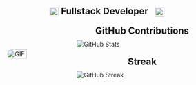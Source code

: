 <h2 style="text-align: center; margin-bottom: 20px;">
  <img src="https://komarev.com/ghpvc/?username=kakarot2905&color=dc143c&style=for-the-badge" alt="Profile Views" style="height: 21px; vertical-align: middle;">
  Fullstack Developer
  <a href="https://your-portfolio-link" style="text-decoration: none; margin-left: 10px;">
    <img src="https://img.shields.io/badge/Portfolio-543DE0?style=for-the-badge&logo=About.me&logoColor=white" alt="Portfolio" style="height: 22px; vertical-align: middle;">
  </a>
</h2>

<div style="display: flex; align-items: center; flex-direction: row; justify-content: center; gap: 10px; flex-wrap: nowrap;">
  <!-- GIF Section -->
  <img alt="GIF" src="./Assets/amv.gif" style="width: 30%; height: auto; border-radius: 20px; border: 1px solid white;" />

  <!-- GitHub Stats Section -->
  <div style="flex-grow: 1; max-width: 60%;">
    <h2 style="margin: 0; text-align: center;">GitHub Contributions</h2>
    <img src="https://github-readme-stats.vercel.app/api?username=kakarot2905&show_icons=true&hide_title=true&count_private=true&hide=prs&theme=merko" alt="GitHub Stats" style="display: block; margin: 10px auto; max-width: 100%; height: auto;"/>
    <h2 style="margin: 20px 0 0; text-align: center;">Streak</h2>
    <img src="https://github-readme-streak-stats.herokuapp.com/?user=kakarot2905&theme=radical" alt="GitHub Streak" style="display: block; margin: 10px auto; max-width: 100%; height: auto;"/>
  </div>
</div>


